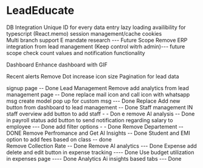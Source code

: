 # LeadEducate
DB Integration 
Unique ID for every data entry 
lazy loading availibility for typescript (React.memo)
session management/cache cookies  
Multi branch support 
E mandate research  --- Future Scope
Remove ERP integration from lead management (Keep control witrh admin)--- future scope 
check count values and notification functionality 

Dashboard
Enhance dashboard with GIF



Recent alerts Remove Dot increase icon size 
Pagination for lead data 




signup page -- Done
Lead Management
Remove add analytics from lead management page -- Done
replace mail icon and call icon with whatsapp msg create model pop up for custom msg --- Done
Replace  Add new button from dashboard to lead management -- Done
Staff management 
IN staff overview add button to add staff - - Don e
remove AI analysis  -- Done
in payroll status add button to send notification regarding salary to employee --- Done
add filter options  - - Done
Remove Departement   -- DONE
Remove Perfromance and Get AI Insights -- Done 
Student and EMI 
option to add fees based on class -- done   
Remove Collection Rate -- Done
Remove AI analytics  --- Done
Expense
add delete and edit button in expense tracking ---- Done
Use budget utilization in expenses page ---- Done
Analytics 
Ai insights based tabs --- Done